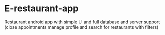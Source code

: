 # E-restaurant-app
Restaurant android app with simple UI and full database and server support (close appointments manage profile and search for restaurants with filters)
